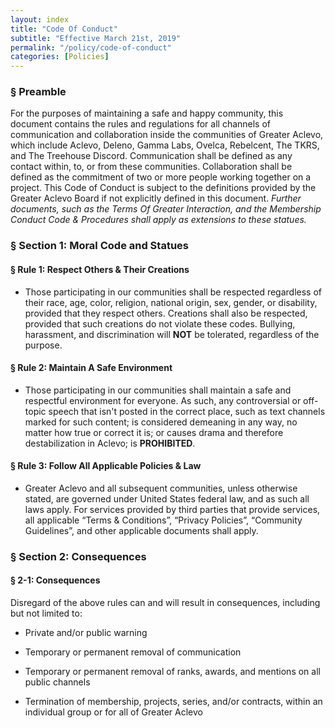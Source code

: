 ```yaml
---
layout: index
title: "Code Of Conduct"
subtitle: "Effective March 21st, 2019"
permalink: "/policy/code-of-conduct"
categories: [Policies]
---
```


### **&sect; Preamble**

 For the purposes of maintaining a safe and happy community, this document contains the rules and regulations for all channels of communication and collaboration inside the communities of Greater Aclevo, which include Aclevo, Deleno, Gamma Labs, Ovelca, Rebelcent, The TKRS, and The Treehouse Discord. Communication shall be defined as any contact within, to, or from these communities. Collaboration shall be defined as the commitment of two or more people working together on a project. This Code of Conduct is subject to the definitions provided by the Greater Aclevo Board if not explicitly defined in this document. *Further documents, such as the Terms Of Greater Interaction, and the Membership Conduct Code & Procedures shall apply as extensions to these statues.*

### **&sect; Section 1: Moral Code and Statues**

#### **&sect; Rule 1: Respect Others & Their Creations**

* Those participating in our communities shall be respected regardless of their race, age, color, religion, national origin, sex, gender, or disability, provided that they respect others. Creations shall also be respected, provided that such creations do not violate these codes. Bullying, harassment, and discrimination will __NOT__ be tolerated, regardless of the purpose.


#### **&sect; Rule 2: Maintain A Safe Environment**

* Those participating in our communities shall maintain a safe and respectful environment for everyone. As such, any controversial or off-topic speech that isn't posted in the correct place, such as text channels marked for such content; is considered demeaning in any way, no matter how true or correct it is; or causes drama and therefore destabilization in Aclevo; is __PROHIBITED__.

#### **&sect; Rule 3: Follow All Applicable Policies & Law**

* Greater Aclevo and all subsequent communities, unless otherwise stated, are governed under United States federal law, and as such all laws apply. For services provided by third parties that provide services, all applicable “Terms & Conditions”, “Privacy Policies”, “Community Guidelines”, and other applicable documents shall apply.


### **&sect; Section 2: Consequences**

#### **&sect; 2-1: Consequences**

Disregard of the above rules can and will result in consequences, including but not limited to:


* Private and/or public warning


* Temporary or permanent removal of communication


* Temporary or permanent removal of ranks, awards, and mentions on all public channels 


* Termination of membership, projects, series, and/or contracts, within an individual group or for all of Greater Aclevo




